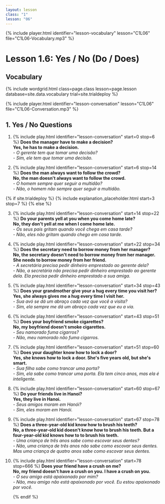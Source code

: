 ```yaml
---
layout: lesson
class: "1"
lesson: "06"
---
```


{% include player.html identifier="lesson-vocabulary" lesson="C1L06" file="C1L06-Vocabulary.mp3" %}
# Lesson 1.6: Yes / No (Do / Does)

## Vocabulary

{% include wordgrid.html 
		class=page.class 
		lesson=page.lesson 
		database=site.data.vocabulary 
		trial=site.trialdeploy %}



{% include player.html identifier="lesson-conversation" lesson="C1L06" file="C1L06-Conversation.mp3" %}

## 1. Yes / No Questions

1. {% include play.html identifier="lesson-conversation" start=0 stop=6 %} **Does the manager have to make a decision?**    
**Yes, he has to make a decision.**    
*- O gerente tem que tomar uma decisão?*      
*- Sim, ele tem que tomar uma decisão.*    

2. {% include play.html identifier="lesson-conversation" start=6 stop=14 %} **Does the man always want to follow the crowd?**    
**No, the man doesn't always want to follow the crowd.**    
*- O homem sempre quer seguir a multidão?*    
*- Não, o homem não sempre quer seguir a multidão.*    


{% if site.trialdeploy %}
	{% include explanation_placeholder.html start=3 stop=7 %}
	{% else %}

3. {% include play.html identifier="lesson-conversation" start=14 stop=22 %} **Do your parents yell at you when you come home late?**    
**No, they don't yell at me when I come home late.**    
*- Os seus pais gritam quando você chega em casa tarde?*    
*- Não, eles não gritam quando chego em casa tarde.*    

4. {% include play.html identifier="lesson-conversation" start=22 stop=34 %} **Does the secretary need to borrow money from her manager?**  
**No, the secretary doesn't need to borrow money from her manager. She needs to borrow money from her friend.**  
*- A secretária precisa pedir dinheiro emprestado ao gerente dela?*  
*- Não, a secretária não precisa pedir dinheiro emprestado ao gerente dela. Ela precisa pedir dinheiro emprestado a sua amiga.*  

5. {% include play.html identifier="lesson-conversation" start=34 stop=43 %} **Does your grandmother give your a hug every time you visit her?**   
**Yes, she always gives me a hug every time I visit her.**   
*- Sua avó se dá um abraço cada vez que você a visita?*  
*- Sim, ela sempre me dá um abraço cada vez que eu a via.*  

6. {% include play.html identifier="lesson-conversation" start=43 stop=51 %} **Does your boyfriend smoke cigarettes?**   
**No, my boyfriend doesn't smoke cigarettes.**  
*- Seu namorado fuma cigarros?*  
*- Não, meu namorado não fuma cigarros.*  

7. {% include play.html identifier="lesson-conversation" start=51 stop=60 %} **Does your daughter know how to lock a door?**   
**Yes, she knows how to lock a door. She's five years old, but she's smart.**  
*- Sua filha sabe como trancar uma porta?*  
*- Sim, ela sabe como trancar uma porta. Ela tem cinco anos, mas ela é inteligente.*  
  
8. {% include play.html identifier="lesson-conversation" start=60 stop=67 %} **Do your friends live in Hanoi?**   
**Yes, they live in Hanoi.**  
*- Seus amigos moram em Hanói?*  
*- Sim, eles moram em Hanói.*  
  
9. {% include play.html identifier="lesson-conversation" start=67 stop=78 %} **Does a three-year-old kid know how to brush his teeth?**  
**No, a three-year-old kid doesn't know how to brush his teeth. But a four-year-old kid knows how to to brush his teeth.**  
*- Uma criança de três anos sabe como escovar seus dentes?*   
*- Não, uma criança de três anos não sabe como escovar seus dentes. Mas uma criança de quatro anos sabe como escovar seus dentes.*  
  
10. {% include play.html identifier="lesson-conversation" start=78 stop=666 %} **Does your friend have a crush on me?**  
**No, my friend doesn't have a crush on you. I have a crush on you.**  
*- O seu amigo está apaixonado por mim?*  
*- Não, meu amigo não está apaixonado por você. Eu estou apaixonado por você.*  

	{% endif %}